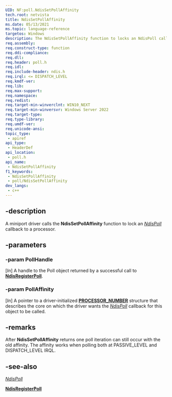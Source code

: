 ```yaml
---
UID: NF:poll.NdisSetPollAffinity
tech.root: netvista
title: NdisSetPollAffinity
ms.date: 05/13/2021
ms.topic: language-reference
targetos: Windows
description: The NdisSetPollAffinity function to locks an NdisPoll callback to a set of processors in a group. 
req.assembly: 
req.construct-type: function
req.ddi-compliance: 
req.dll: 
req.header: poll.h
req.idl: 
req.include-header: ndis.h
req.irql: <= DISPATCH_LEVEL
req.kmdf-ver: 
req.lib: 
req.max-support: 
req.namespace: 
req.redist: 
req.target-min-winverclnt: WIN10_NEXT
req.target-min-winversvr: Windows Server 2022
req.target-type: 
req.type-library: 
req.umdf-ver: 
req.unicode-ansi: 
topic_type:
 - apiref
api_type:
 - HeaderDef
api_location:
 - poll.h
api_name:
 - NdisSetPollAffinity
f1_keywords:
 - NdisSetPollAffinity
 - poll/NdisSetPollAffinity
dev_langs:
 - c++
---
```


## -description

A miniport driver calls the **NdisSetPollAffinity** function to lock an [*NdisPoll*](nc-poll-ndis_poll.md) callback to a processor. 

## -parameters

### -param PollHandle

[_In_] A handle to the Poll object returned by a successful call to [**NdisRegisterPoll**](nf-poll-ndisregisterpoll.md).

### -param PollAffinity

[_In_] A pointer to a driver-initialized [**PROCESSOR_NUMBER**](../miniport/ns-miniport-_processor_number.md) structure that describes the core on which the driver wants the [*NdisPoll*](nc-poll-ndis_poll.md) callback for this object to be called.

## -remarks

After **NdisSetPollAffinity** returns one poll iteration can still occur with the old affinity. The affinity works when polling both at PASSIVE_LEVEL and DISPATCH_LEVEL IRQL.

## -see-also

[*NdisPoll*](nc-poll-ndis_poll.md)

[**NdisRegisterPoll**](nf-poll-ndisregisterpoll.md)